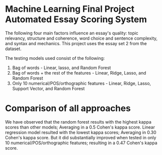 # Machine Learning Final Project Automated Essay Scoring System
The following four main factors influence an essay's quality: topic relevancy, structure and coherence, word choice and sentence complexity, and syntax and mechanics.
This project uses the essay set 2 from the dataset.

The testing models used consist of the following:
1. Bag of words - Linear, lasso, and Random Forest
2. Bag of words + the rest of the features - Linear, Ridge, Lasso, and Random Forest
3. Only 10 numerical/POS/orthographic features - Linear, Ridge, Lasso, Support Vector, and Random Forest

# Comparison of all approaches
We have observed that the random forest results with the highest kappa scores than other models; Averaging in a 0.5 Cohen's kappa score. 
Linear regression model resulted with the lowest kappa scores; Averaging in 0.30 Cohen's kappa score. But it did substantially improved when tested in only 10 numerical/POS/orthographic features; resulting in a 0.47 Cohen's kappa score.
